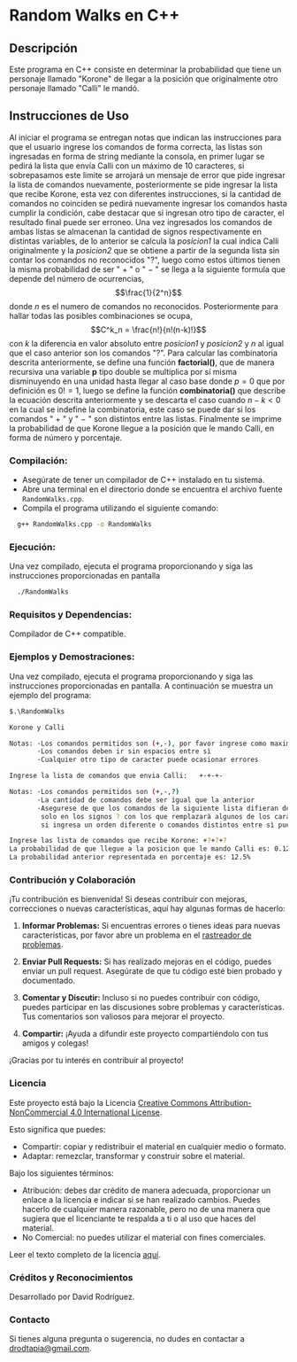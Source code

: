 # Random Walks en C++

## Descripción

Este programa en C++ consiste en determinar la probabilidad que tiene un personaje llamado "Korone" de llegar a la posición que originalmente otro personaje llamado "Calli" le mandó.

## Instrucciones de Uso
Al iniciar el programa  se entregan notas que indican las instrucciones para
que el usuario ingrese los comandos de forma correcta, las listas son ingresadas en forma de string mediante
la consola, en primer lugar se pedirá la lista que envía Calli con un máximo de 10 caracteres, si sobrepasamos
este limite se arrojará un mensaje de error que pide ingresar la lista de comandos nuevamente, posteriormente
se pide ingresar la lista que recibe Korone, esta vez con diferentes instrucciones, si la cantidad de comandos
no coinciden se pedirá nuevamente ingresar los comandos hasta cumplir la condición, cabe destacar que si
ingresan otro tipo de caracter, el resultado final puede ser erroneo.
Una vez ingresados los comandos de ambas listas se almacenan la cantidad de signos respectivamente en
distintas variables, de lo anterior se calcula la *posicion1* la cual indica Calli originalmente y la *posicion2* que
se obtiene a partir de la segunda lista sin contar los comandos no reconocidos "?", luego como estos últimos
tienen la misma probabilidad de ser " + " o " − " se llega a la siguiente formula que depende del número de
ocurrencias,
$$\frac{1}{2^n}$$
donde $n$ es el numero de comandos no reconocidos.
Posteriormente para hallar todas las posibles combinaciones se ocupa,
$$C^k_n = \frac{n!}{n!(n-k)!}$$
con $k$ la diferencia en valor absoluto entre *posicion1* y *posicion2* y $n$ al igual que el caso anterior son los
comandos "?".
Para calcular las combinatoria descrita anteriormente, se define una función **factorial()**, que de manera
recursiva una variable **p** tipo double se multiplica por sí misma disminuyendo en una unidad hasta llegar al
caso base donde $p = 0$ que por definición es $0! = 1$, luego se define la función **combinatoria()** que describe
la ecuación descrita anteriormente y se descarta el caso cuando $n − k < 0$ en la cual se indefine la combinatoria, este caso se puede
dar si los comandos " + " y " − " son distintos entre las listas. Finalmente se imprime la probabilidad de que
Korone llegue a la posición que le mando Calli, en forma de número y porcentaje.

### Compilación:
- Asegúrate de tener un compilador de C++ instalado en tu sistema.
- Abre una terminal en el directorio donde se encuentra el archivo fuente `RandomWalks.cpp`.
- Compila el programa utilizando el siguiente comando:
```bash
  g++ RandomWalks.cpp -o RandomWalks

```
### Ejecución:
Una vez compilado, ejecuta el programa proporcionando y siga las instrucciones proporcionadas en pantalla
```bash
  ./RandomWalks
```  
### Requisitos y Dependencias:
Compilador de C++ compatible.

### Ejemplos y Demostraciones:
Una vez compilado, ejecuta el programa proporcionando y siga las instrucciones proporcionadas en pantalla. 
A continuación se muestra un ejemplo del programa:
```bash
$.\RandomWalks

Korone y Calli

Notas: ·Los comandos permitidos son (+,-), por favor ingrese como maximo 10
       ·Los comandos deben ir sin espacios entre sì
       ·Cualquier otro tipo de caracter puede ocasionar errores

Ingrese la lista de comandos que envia Calli:   +-+-+-

Notas: ·Los comandos permitidos son (+,-,?)
       ·La cantidad de comandos debe ser igual que la anterior
       ·Asegurese de que los comandos de la siguiente lista difieran de la anterior
        solo en los signos ? con los que remplazarà algunos de los caràcteres + y - indicados anteriormente,
        si ingresa un orden diferente o comandos distintos entre sì puede ocasionar errores

Ingrese las lista de comandos que recibe Korone: +?+?+?
La probabilidad de que llegue a la posicion que le mando Calli es: 0.125
La probabilidad anterior representada en porcentaje es: 12.5%
```
### Contribución y Colaboración

¡Tu contribución es bienvenida! Si deseas contribuir con mejoras, correcciones o nuevas características, aquí hay algunas formas de hacerlo:

1. **Informar Problemas:** Si encuentras errores o tienes ideas para nuevas características, por favor abre un problema en el [rastreador de problemas](https://github.com/drodtapia/Random-Walks/issues).
   
2. **Enviar Pull Requests:** Si has realizado mejoras en el código, puedes enviar un pull request. Asegúrate de que tu código esté bien probado y documentado.

3. **Comentar y Discutir:** Incluso si no puedes contribuir con código, puedes participar en las discusiones sobre problemas y características. Tus comentarios son valiosos para mejorar el proyecto.

4. **Compartir:** ¡Ayuda a difundir este proyecto compartiéndolo con tus amigos y colegas!

¡Gracias por tu interés en contribuir al proyecto!

### Licencia

Este proyecto está bajo la Licencia [Creative Commons Attribution-NonCommercial 4.0 International License](https://creativecommons.org/licenses/by-nc/4.0/).

Esto significa que puedes:

- Compartir: copiar y redistribuir el material en cualquier medio o formato.
- Adaptar: remezclar, transformar y construir sobre el material.

Bajo los siguientes términos:

- Atribución: debes dar crédito de manera adecuada, proporcionar un enlace a la licencia e indicar si se han realizado cambios. Puedes hacerlo de cualquier manera razonable, pero no de una manera que sugiera que el licenciante te respalda a ti o al uso que haces del material.
- No Comercial: no puedes utilizar el material con fines comerciales.

Leer el texto completo de la licencia [aquí](https://creativecommons.org/licenses/by-nc/4.0/legalcode).

### Créditos y Reconocimientos
Desarrollado por David Rodríguez.

### Contacto
Si tienes alguna pregunta o sugerencia, no dudes en contactar a drodtapia@gmail.com.
